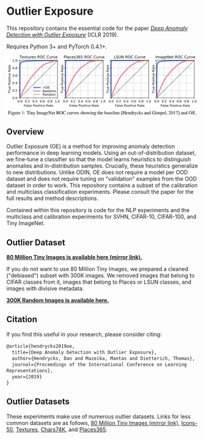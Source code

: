 # Outlier Exposure

This repository contains the essential code for the paper [_Deep Anomaly Detection with Outlier Exposure_](https://arxiv.org/abs/1812.04606) (ICLR 2019).

Requires Python 3+ and PyTorch 0.4.1+.

<img align="center" src="roc_curves.png" width="750">

## Overview

Outlier Exposure (OE) is a method for improving anomaly detection performance in deep learning models. Using an out-of-distribution dataset, we fine-tune a classifier so that the model learns heuristics to distinguish anomalies and in-distribution samples. Crucially, these heuristics generalize to new distributions. Unlike ODIN, OE does not require a model per OOD dataset and does not require tuning on "validation" examples from the OOD dataset in order to work. This repository contains a subset of the calibration and multiclass classification experiments. Please consult the paper for the full results and method descriptions.

Contained within this repository is code for the NLP experiments and the multiclass and calibration experiments for SVHN, CIFAR-10, CIFAR-100, and Tiny ImageNet.

## Outlier Dataset

[**80 Million Tiny Images is available here (mirror link).**](http://www.archive.org/download/80-million-tiny-images-2-of-2/tiny_images.bin)

If you do not want to use 80 Million Tiny Images, we prepared a cleaned ("debiased") subset with 300K images. We removed images that belong to CIFAR classes from it, images that belong to Places or LSUN classes, and images with divisive metadata.

[**300K Random Images is available here.**](https://people.eecs.berkeley.edu/~hendrycks/300K_random_images.npy)



## Citation

If you find this useful in your research, please consider citing:

    @article{hendrycks2019oe,
      title={Deep Anomaly Detection with Outlier Exposure},
      author={Hendrycks, Dan and Mazeika, Mantas and Dietterich, Thomas},
      journal={Proceedings of the International Conference on Learning Representations},
      year={2019}
    }

## Outlier Datasets

These experiments make use of numerous outlier datasets. Links for less common datasets are as follows, [80 Million Tiny Images (mirror link)](http://www.archive.org/download/80-million-tiny-images-2-of-2/tiny_images.bin), [Icons-50](https://github.com/hendrycks/robustness),
[Textures](https://www.robots.ox.ac.uk/~vgg/data/dtd/), [Chars74K](http://www.ee.surrey.ac.uk/CVSSP/demos/chars74k/EnglishImg.tgz), and [Places365](http://places2.csail.mit.edu/download.html).

